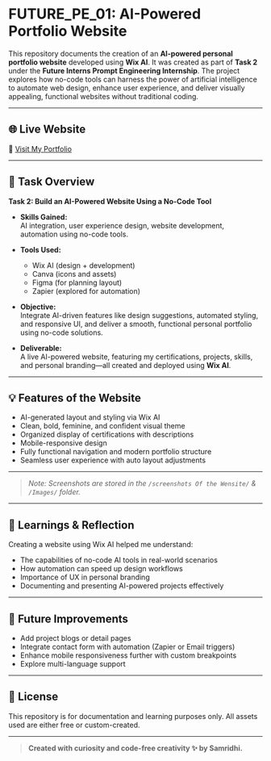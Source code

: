 # FUTURE_PE_01: AI-Powered Portfolio Website

This repository documents the creation of an **AI-powered personal portfolio website** developed using **Wix AI**. It was created as part of **Task 2** under the **Future Interns Prompt Engineering Internship**. The project explores how no-code tools can harness the power of artificial intelligence to automate web design, enhance user experience, and deliver visually appealing, functional websites without traditional coding.

---

## 🌐 Live Website

🔗 [Visit My Portfolio](https://atharvsamridhi.wixsite.com/shecodes)

---

## 📌 Task Overview

**Task 2: Build an AI-Powered Website Using a No-Code Tool**

- **Skills Gained:**  
  AI integration, user experience design, website development, automation using no-code tools.

- **Tools Used:**  
  - Wix AI (design + development)
  - Canva (icons and assets)
  - Figma (for planning layout)
  - Zapier (explored for automation)

- **Objective:**  
  Integrate AI-driven features like design suggestions, automated styling, and responsive UI, and deliver a smooth, functional personal portfolio using no-code solutions.

- **Deliverable:**  
  A live AI-powered website, featuring my certifications, projects, skills, and personal branding—all created and deployed using **Wix AI**.

---

## 💡 Features of the Website

- AI-generated layout and styling via Wix AI
- Clean, bold, feminine, and confident visual theme
- Organized display of certifications with descriptions
- Mobile-responsive design
- Fully functional navigation and modern portfolio structure
- Seamless user experience with auto layout adjustments

---

> *Note: Screenshots are stored in the `/screenshots Of the Wensite/` & `/Images/` folder.*

---

## 🧠 Learnings & Reflection

Creating a website using Wix AI helped me understand:
- The capabilities of no-code AI tools in real-world scenarios
- How automation can speed up design workflows
- Importance of UX in personal branding
- Documenting and presenting AI-powered projects effectively

---

## 🚀 Future Improvements

- Add project blogs or detail pages
- Integrate contact form with automation (Zapier or Email triggers)
- Enhance mobile responsiveness further with custom breakpoints
- Explore multi-language support

---

## 📄 License

This repository is for documentation and learning purposes only. All assets used are either free or custom-created.

---

> **Created with curiosity and code-free creativity ✨ by Samridhi.**
